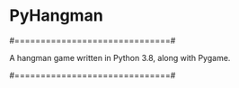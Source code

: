 # PyHangman

#==============================#

A hangman game written in Python 3.8, along with Pygame.

#==============================#
